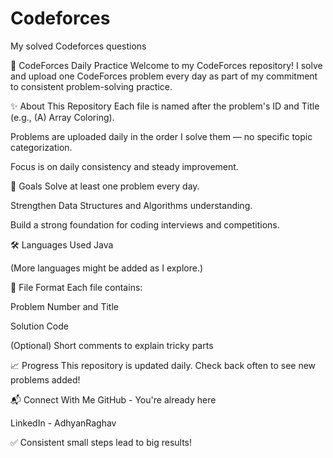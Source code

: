# Codeforces

My solved Codeforces questions

📘 CodeForces Daily Practice
Welcome to my CodeForces repository!
I solve and upload one CodeForces problem every day as part of my commitment to consistent problem-solving practice.

✨ About This Repository
Each file is named after the problem's ID and Title (e.g., (A) Array Coloring).

Problems are uploaded daily in the order I solve them — no specific topic categorization.

Focus is on daily consistency and steady improvement.

🚀 Goals
Solve at least one problem every day.

Strengthen Data Structures and Algorithms understanding.

Build a strong foundation for coding interviews and competitions.

🛠️ Languages Used
Java

(More languages might be added as I explore.)

📝 File Format
Each file contains:

Problem Number and Title

Solution Code

(Optional) Short comments to explain tricky parts

📈 Progress
This repository is updated daily.
Check back often to see new problems added!

📬 Connect With Me
GitHub - You're already here

LinkedIn - AdhyanRaghav

✅ Consistent small steps lead to big results!
